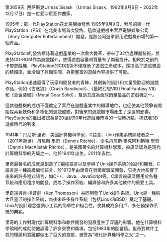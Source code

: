 第3659天, 西萨斯克Urmas Sisask （Urmas Sisask，1960年9月9日 – 2022年12月17日）是一位爱沙尼亚作曲家。

1995年：第一代PlayStation在北美開始發售
1995年9月9日，索尼的第一代PlayStation（PS1）在北美市場首次發售。這款遊戲機由索尼電腦娛樂公司（Sony Computer Entertainment）開發，是該公司進軍家用遊戲機市場的第一個產品。

PlayStation的發售標誌著遊戲產業的一次重大變革，帶來了32位處理器技術，並支持CD-ROM作為遊戲媒介，使得遊戲容量和質量有了顯著提升。相較於之前的卡帶遊戲機，PlayStation的CD技術不僅降低了遊戲生產成本，還提高了遊戲畫面的精細度，並增加了存儲空間，為更豐富的遊戲內容提供了可能。

PlayStation迅速贏得了玩家和開發者的青睞，其創新的設計和大量受歡迎的遊戲作品，例如《古惑狼》（Crash Bandicoot）、《最終幻想VII》（Final Fantasy VII）和《合金裝備》（Metal Gear Solid），幫助其成為全球銷量最高的遊戲機之一。

這款遊戲機的成功不僅奠定了索尼在遊戲產業中的領導地位，也促使其他競爭者開始探索新技術和多樣化的遊戲體驗，對後來的遊戲機市場產生了深遠的影響。PlayStation的推出被認為是20世紀90年代遊戲機市場的一個轉折點，標誌著3D遊戲時代的到來。 

1941年：丹尼斯·里奇，美國計算機科學家，C語言、Unix作業系統開發者之一（2011年逝世）
丹尼斯·里奇（Dennis Ritchie），全名丹尼斯·麥克阿利斯特·里奇（Dennis MacAlistair Ritchie），是美國著名的計算機科學家，被廣泛認為是現代計算機科學的先驅之一。他於1941年出生，2011年去世。

里奇最著名的成就是創造了C編程語言以及參與了Unix操作系統的設計和開發。C語言是一種高級編程語言，於1972年由里奇在貝爾實驗室開發，它極大地影響了後來的許多程式語言，如C++、Java、JavaScript等。C語言被廣泛應用於各種系統和應用程序的開發，成為了操作系統、編譯器和許多其他軟件的重要工具。

里奇還與肯·湯普遜（Ken Thompson）共同開發了Unix操作系統。Unix是一種強大且靈活的操作系統，為後來許多操作系統（包括Linux和BSD）奠定了基礎。Unix的設計理念強調小工具的簡單性和組合性，使其成為多用戶、多任務操作系統的典範。

里奇的工作對現代計算機科學和軟件開發的發展產生了深遠的影響。他在計算機科學領域的成就使他贏得了許多榮譽和獎項，包括1983年的圖靈獎。里奇對軟件工程的理論和實踐都做出了巨大的貢獻，被譽為“現代計算機科學之父”之一。